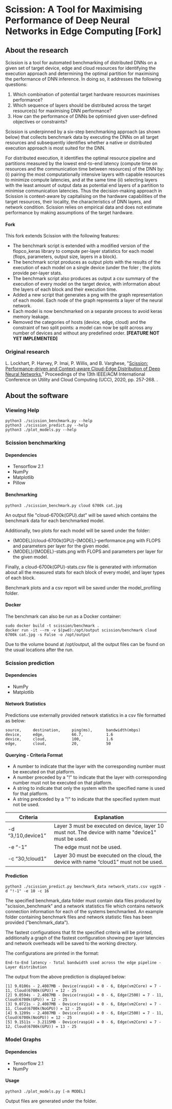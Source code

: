 # Scission: A Tool for Maximising Performance of Deep Neural Networks in Edge Computing [Fork]

## About the research
Scission is a tool for automated benchmarking of distributed DNNs on a given set of target device, edge and cloud resources for identifying the execution approach and determining the optimal partition for maximising the performance of DNN inference. In doing so, it addresses the following questions:

1. Which combination of potential target hardware resources maximises performance?
2. Which sequence of layers should be distributed across the target resource(s) for maximising DNN performance?
3. How can the performance of DNNs be optimised given user-defined objectives or constraints?

Scission is underpinned by a six-step benchmarking approach (as shown below) that collects benchmark data by executing the DNNs on all target resources and subsequently identifies whether a native or distributed execution approach is most suited for the DNN. 

For distributed execution, it identifies the optimal resource pipeline and partitions measured by the lowest end-to-end latency (compute time on resources and the communication time between resources) of the DNN by: (i) pairing the most computationally intensive layers with capable resources to minimize compute latencies, and at the same time (ii) selecting layers with the least amount of output data as potential end layers of a partition to minimise communication latencies. Thus the decision-making approach in Scission is context-aware by capitalising on the hardware capabilities of the target resources, their locality, the characteristics of DNN layers, and network condition. Scission relies on empirical data and does not estimate performance by making assumptions of the target hardware.

#### Fork
This fork extends Scission with the following features:

- The benchmark script is extended with a modified version of the flopco_keras library to compute per-layer statistics for each model (flops, parameters, output size, layers in a block).
- The benchmark script produces as output plots with the results of the execution of each model on a single device (under the foler [](models_profiling); the plots provide per-layer stats.
- The benchmark script also produces as output a csv summary of the execution of every model on the target device, with information about the layers of each block and their execution time.
- Added a new [](plot_models.py) script that generates a png with the graph representation of each model. Each node of the graph represents a layer of the neural network.
- Each model is now benchmarked on a separate process to avoid keras memory leakage.
- Removed the categories of hosts (device, edge, cloud) and the constraint of two split points: a model can now be split across any number of devices and without any predefined order. **[FEATURE NOT YET IMPLEMENTED]**

### Original research
L. Lockhart, P. Harvey, P. Imai, P. Willis, and B. Varghese, "[Scission: Performance-driven and Context-aware Cloud-Edge Distribution of Deep Neural Networks](https://arxiv.org/pdf/2008.03523.pdf)," Proceedings of the 13th IEEE/ACM International Conference on Utility and Cloud Computing (UCC), 2020, pp. 257-268. . 

## About the software

### Viewing Help
```python3 ./scission_benchmark.py --help```  
```python3 ./scission_predict.py --help```  
```python3 ./plot_models.py --help```  

### Scission benchmarking

#### Dependencies
* Tensorflow 2.1
* NumPy
* Matplotlib
* Pillow

#### Benchmarking

```python3 ./scission_benchmark.py cloud 6700k cat.jpg```

An output file "cloud-6700k(GPU).dat" will be saved which contains the benchmark data for each benchmarked model.

Additionally, two plots for each model will be saved under the [](models_profiling) folder: 

- {MODEL}/cloud-6700k(GPU)-{MODEL}-performance.png with FLOPS and parameters per layer for the given model.
- {MODEL}/{MODEL}-stats.png with FLOPS and parameters per layer for the given model.

Finally, a cloud-6700k(GPU)-stats.csv file is generated with information about all the measured stats for each block of every model, and layer types of each block.

Benchmark plots and a csv report will be saved under the model_profiling folder.

#### Docker

The benchmark can also be run as a Docker container:

    sudo docker build -t scission/benchmark .
    docker run -it --rm -v $(pwd):/opt/output scission/benchmark cloud 6700k cat.jpg -s False -o /opt/output

Due to the volume bound at /opt/output, all the output files can be found on the usual locations after the run.

### Scission prediction

#### Dependencies
* NumPy
* Matplotlib

#### Network Statistics 

Predictions use externally provided network statistics in a csv file formatted as below:

```
source,     destination,     ping(ms),      bandwidth(mbps)
device,     edge,            66.7,          1.6
device,     cloud,           100,           1.6
edge,       cloud,           20,            50
```

#### Querying - Criteria Format

* A number to indicate that the layer with the corresponding number must be executed on that platform.
* A number preceded by a "!" to indicate that the layer with corresponding number must not be executed on that platform.
* A string to indicate that only the system with the specified name is used for that platform.
* A string predceded by a "!" to indicate that the specified system must not be used. 

Criteria | Explanation 
-------- | ---------- 
-d “3,!10,device1” | Layer 3 must be executed on device, layer 10 must not. The device with name "device1" must be used.
-e “-1” | The edge must not be used.
-c “30,!cloud1” | Layer 30 must be executed on the cloud, the device with name “cloud1” must not be used.

#### Prediction

```python3 ./scission_predict.py benchmark_data network_stats.csv vgg19 -d "!-1" -e 10 -c 16```

The specified benchmark_data folder must contain data files produced by "scission_benchmark" and a network statistics file which contains network connection information for each of the systems benchmarked. An example folder containing benchmark files and network statistic files has been provided ("benchmark_data").

The fastest configurations that fit the specified criteria will be printed, additionally a graph of the fastest configuration showing per layer latencies and network overheads will be saved to the working directory.

The configurations are printed in the format: 
```
End-to-End latency - Total bandwidth used across the edge pipeline - Layer distribution
```

The output from the above prediction is displayed below:

```
[1] 9.0106s - 2.4087MB - Device(raspi4) = 0 - 6, Edge(vm2Core) = 7 - 11, Cloud(6700k(GPU)) = 12 - 25
[2] 9.0594s - 2.4087MB - Device(raspi4) = 0 - 6, Edge(2500) = 7 - 11, Cloud(6700k(GPU)) = 12 - 25
[3] 9.0721s - 2.4087MB - Device(raspi4) = 0 - 6, Edge(vm2Core) = 7 - 11, Cloud(6700k(NoGPU)) = 12 - 25
[4] 9.1209s - 2.4087MB - Device(raspi4) = 0 - 6, Edge(2500) = 7 - 11, Cloud(6700k(NoGPU)) = 12 - 25
[5] 9.1511s - 3.2115MB - Device(raspi4) = 0 - 6, Edge(vm2Core) = 7 - 12, Cloud(6700k(GPU)) = 13 - 25
```

### Model Graphs

#### Dependencies
* Tensorflow 2.1
* NumPy

#### Usage

    python3 ./plot_models.py [-m MODEL]

Output files are generated under the [](models_profiling) folder.

